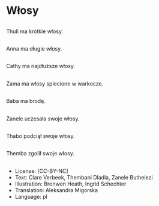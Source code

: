 # Włosy

##
Thuli ma krótkie włosy.

##
Anna ma długie włosy.

##
Cathy ma najdłuższe włosy.

##
Zama ma włosy splecione w warkocze.

##
Baba ma brodę.

##
Zanele uczesała swoje włosy.

##
Thabo podciął swoje włosy.

##
Themba zgolił swoje włosy.

##
* License: [CC-BY-NC]
* Text: Clare Verbeek, Thembani Dladla, Zanele Buthelezi
* Illustration: Bronwen Heath, Ingrid Schechter
* Translation: Aleksandra Migorska
* Language: pl
